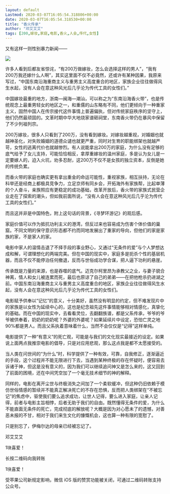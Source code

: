```yaml
---
layout: default
Lastmod: 2020-03-07T16:05:54.318806+00:00
date: 2020-03-07T16:05:54.318530+00:00
title: "香火传承"
author: "邓艾艾艾"
tags: [200,嫁妆,家庭,电影,香火,人会,传代,女性]
---
```


又有这样一则性别暴力新闻——

![](https://images.weserv.nl/?url=https%3A//mmbiz.qpic.cn/mmbiz_jpg/WYiaIf2PxeWxV6L48RGtVfJW590c7Z1T1C49LqOGjN8AqgiaLgGIibrJc8Ht0CKtzRu56lrdbvqOKzHk0FicPaibBMQ/640%3Fwx_fmt%3Djpeg)

  

许多人看到后都友省惊诧，“有200万做嫁妆，怎么会选择这样的男人”，“我有200万我还嫁什么人啊”，其实这里面不仅不必竟然，还或许有某种因果，我原来写过，“中国东南沿海重商主义与重男主义高度重合的地区，家族企业往往做得风生水起，没有人会在意这种风光后几乎沦为传代工具的女性们。”

  

中国嫁妆最重的地方，浙南—闽海—潮汕，可以称之为“东南沿海香火带”，也是传统观念上最重男轻女的地区之一，和重儒的山东略有不同，他们更倾向于一种重家主义，固然中国人在传宗接代这件事情上普遍偏执，但对传统家庭秩序的坚守上，他们仍然最顽固的。文革时期中华大地烧家谱砸祠堂，东南香火带仍在暴风中保留了不少列祖列宗。

  

200万嫁妆，很多人只看到了200万，没有看到嫁妆。对嫁妆越重视，对婚姻也就越神圣化，对失败婚姻的道德众谴也就更严重，同时对生育的职能绑架也就越严苛，女性的逃离代价也就越惨烈。有人说能拿出200万的家庭，为什么没有足够的底气给予了女儿支持，可能恰恰相反，拿厚重嫁妆的温州家庭，多是认为女儿是一定要嫁人的，迫入火坑，劝多忍耐，这200万不仅不是女孩的独立资本，反倒是她的传统负累。

  

而香火带的家庭也确实更有拿出重金的命运可能性，重视家族，相互扶持，无论在科举还是经商上都极具竞争力，立足京师有同乡会，开拓海外有家族帮，比起单薄的个人奋斗，亲族照应有更稳定的成功基础，改革开放后，香火带的家族式民营企业走在了探索的潮头，但如我前面所说，“没有人会在意这种风光后几乎沦为传代工具的女性们。”

  

而且这并非是中国特色，附上这句话的背景，《寻梦环游记》的观后感。

  

家庭价值可以作为抵抗功利主义的港湾，但反过来也容易成为伤害个体价值的巢窟。不同文明的保守意识形态都不约而同地发展出了重家的导向，但他们的家是家族的家，不是家人的家。

  

电影中家人的温情击退了不择手段的事业野心，又通过“无条件的爱”与个人梦想达成和解，可谓理想化的两端完美。但在中国的现实中，家庭多是扼杀个性的基层机器，而且不仅不能停泊任何撤退，反而与世俗成功学合谋，把人逼下功利的悬崖。

  

传承既是力量的来源，也是吞噬的底气。迈克尔柯里昂为承教父之业，与妻子貌合神离，情人和女儿被连累而死，最后也原谅了自己的弟弟——在把他枪杀扔进湖之前。中国东南沿海重商主义与重男主义高度重合的地区，家族企业往往做得风生水起，没有人会在意这种风光后几乎沦为传代工具的女性们。

  

电影赋予供奉以“记忆”的意义，十分美好，虽然没有明显的约定，但不难发现片中的家族是以女性为延续中心的，这也是纪念祖先这件事情能够相对情感化，真挚化的基础。而在中国的现实中，去看看灵位，去翻翻族谱，都是父系传承，爷爷的爷爷被供奉着，奶奶的奶奶呢？外婆的外婆呢？如果延续片中设定，恐怕亡灵之地90%都是男人。而且父系执着意味着什么，当然不会仅仅是“记得”这样单纯。

  

电影提供了一种“有意义”的死亡观，可能是与我们的文化现实最接近的设定。如果说上面两点我推崇电影的倡导，只是对应用悲观，那么这点我是都不太愿接受的。

  

当人类在问世间的“为什么”时，科学提供了一种有效，可靠，自我修正，逐渐逼近的手段，这个过程并不能无限进行下去，当遇到某种终极的存在怀疑时，便容易去诉诸于神，但这是没有意义的，因为我们可以继续追问神又是怎么来的，这又回到了前面的困境，还在中间凭空加了一个毫无技术细节的神的解释。

  

同样的，电影在离开尘世与终极消失之间加了一个柔软缓冲，但这种仍旧依赖于模仿世俗情感的暂续并不能真正解决死亡的不存在恐惧，反而把人类绑架在“不被忘记”的焦虑中，驱使我们要么追求成功，让世人记得，要么进入家庭，让亲人记得，前者与电影主旨相悖，后者无助于我们的自由。既然懂得无条件的爱，为什么不能直面无条件的死亡，完成彻底的解放呢？大概是因为对心愿未了的遗憾，对善恶未报的不甘，相对于我们来生文化的慷慨机会，这也算一种有限的宽慰了。

  

只是别忘了，伊梅尔达的母亲已经被忘记了。

  

邓艾艾艾

1块喜爱！

长按二维码向我转账

1块喜爱！

受苹果公司新规定影响，微信 iOS 版的赞赏功能被关闭，可通过二维码转账支持公众号。

